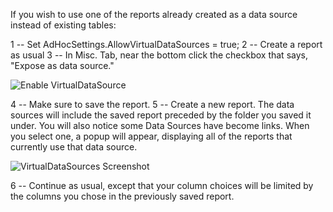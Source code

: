 If you wish to use one of the reports already created as a data source instead of existing tables:

1 -- Set AdHocSettings.AllowVirtualDataSources = true;
2 -- Create a report as usual
3 -- In Misc. Tab, near the bottom click the checkbox that says, "Expose as data source."

![Enable VirtualDataSource](http://wiki.izenda.us/Virtualdatasource/AllowVirtualDatasources.png)

4 -- Make sure to save the report.
5 -- Create a new report. The data sources will include the saved report preceded by the folder you saved it under.  You will also notice some Data Sources have become links.  When you select one, a popup will appear, displaying all of the reports that currently use that data source.

![VirtualDataSources Screenshot](http://wiki.izenda.us/Virtualdatasource/AVDS.png)

6 -- Continue as usual, except that your column choices will be limited by the columns you chose in the previously saved report.